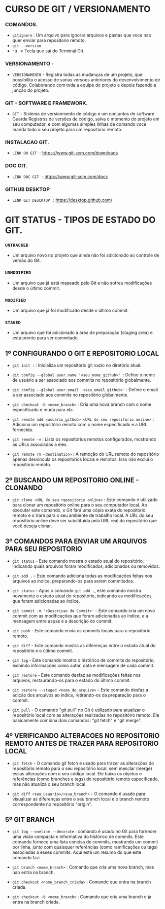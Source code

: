 # CURSO DE GIT / VERSIONAMENTO

### COMANDOS.
* `gitignore` : Um arquivo para ignorar arquivos e pastas que voce nao quer enviar para repositorio remoto.
* `git --version`
* `'Q'` = Tecla que sai do Terminal Git.

### VERSIONAMENTO - 
* `VERSIONAMENTO` - Registra todas as mudanças de um projeto, que possibilita o 
    acesso de varias versoes anteriores do desenvolvimento de código. Colaborando
    com toda a equipe do projeto e depois fazendo a junção do projeto.

### GIT - SOFTWARE E FRAMEWORK.
* `GIT` - Sistema de versionmento de código e um conjuntos de software.
    Guarda Registros de versões de código, salva o momento do projeto em seu computador,
    e com algumas simples linhas de comando voce manda todo o seu projeto para um repositorio remoto.

### INSTALACAO GIT.
* `LINK DO GIT :`
    https://www.git-scm.com/downloads

### DOC GIT.
* `LINK DOC GIT :`
    https://www.git-scm.com/docs

### GITHUB DESKTOP
* `LINK GIT DESCKTOP :`
    https://desktop.github.com/

# GIT STATUS - TIPOS DE ESTADO DO GIT.

### `UNTRACKED`
* Um arquivo novo no projeto que ainda não foi adicionado ao controle de versão do Git.

### `UNMODIFIED`
* Um arquivo que já está mapeado pelo Git e não sofreu modificações desde o último commit.

### `MODIFIED`
* Um arquivo que já foi modificado desde o último commit.

### `STAGED`
* Um arquivo que foi adicionado à área de preparação (staging area) e está pronto para ser commitado.

## 1º CONFIGURANDO O GIT E REPOSITORIO LOCAL
* `git init :` :  Inicializa um repositório git vazio no diretório atual.

*  `git config --global user.name '<seu_nome_github>' `: Define o nome de usuário a ser associado aos commits no repositório globalmente.

* `git config --global user.email '<seu_email_github>'` : Define o email a ser associado aos commits no repositório globalmente.

* `git checkout -b <nome_branch>` : Cria uma nova branch com o nome especificado e muda para ela.

* `git remote add <usuario_github> <URL do seu repositorio online>` : Adiciona um repositório remoto com o nome especificado e a URL fornecida.

* `git remote -v` : Lista os repositórios remotos configurados, mostrando as URLs associadas a eles.

* `git remote rm <destination>` : A remoção do URL remoto do repositório apenas desvincula os repositórios locais e remotos. Isso não exclui o repositório remoto.

## 2º BUSCANDO UM REPOSITORIO ONLINE - CLONANDO
* `git clone <URL do seu repositorio online>` :
Este comando é utilizado para clonar um repositório online para o seu computador local. Ao executar este comando, o Git fará uma cópia exata do repositório remoto e o trará para o seu ambiente de trabalho local. A URL do seu repositório online deve ser substituída pela URL real do repositório que você deseja clonar.

## 3º COMANDOS PARA ENVIAR UM ARQUIVOS PARA SEU REPOSITORIO
* `git status` - Este comando mostra o estado atual do repositório, indicando quais arquivos foram modificados, adicionados ou removidos.

* `git add .` - Este comando adiciona todas as modificações feitas nos arquivos ao índice, preparando-os para serem commitados.

* `git status` - Após o comando `git add .`, este comando mostra novamente o estado atual do repositório, indicando as modificações que foram adicionadas ao índice.

* `git commit -m '<Descricao do Commit>'` - Este comando cria um novo commit com as modificações que foram adicionadas ao índice, e a mensagem entre aspas é a descrição do commit.

* `git push` - Este comando envia os commits locais para o repositório remoto.

* `git diff` - Este comando mostra as diferenças entre o estado atual do repositório e o último commit.

* `git log` - Este comando mostra o histórico de commits do repositório, exibindo informações como autor, data e mensagem de cada commit.

* `git restore` - Este comando desfaz as modificações feitas nos arquivos, restaurando-os para o estado do último commit.

* `git restore --staged <nome_do_arquivo>` - Este comando desfaz a adição dos arquivos ao índice, retirando-os da preparação para o commit.

* `git pull` - O comando "git pull" no Git é utilizado para atualizar o repositório local com as alterações realizadas no repositório remoto. Ele basicamente combina dois comandos: "git fetch" e "git merge".

## 4º VERIFICANDO ALTERACOES NO REPOSITORIO REMOTO ANTES DE TRAZER PARA REPOSITORIO LOCAL

* `git fetch` - O comando git fetch é usado para trazer as alterações do repositório remoto para o seu repositório local, sem mesclar (merge) essas alterações com o seu código local. Ele baixa os objetos e referências (como branches e tags) do repositório remoto especificado, mas não atualiza o seu branch local.

* `git diff <seu_usuario>/<sua_branch>` - O comando é usado para visualizar as diferenças entre o seu branch local e o branch remoto correspondente no repositório "origin".

## 5º GIT BRANCH

* `git log --oneline --decorate` : comando é usado no Git para fornecer uma visão compacta e informativa do histórico de commits. Este comando fornece uma lista concisa de commits, mostrando um commit por linha, junto com quaisquer referências (como ramificações ou tags) associadas a esses commits. Aqui está um resumo do que este comando faz:

* `git branch <nome_branch>` :  Comando que cria uma nova branch, mas nao entra na branch.

* `git checkout <nome_branch_criada>` : Comando que entra na branch criada.

* `git checkout -b <nome_branch>` : Comando que cria uma branch e ja entra na branch criada.